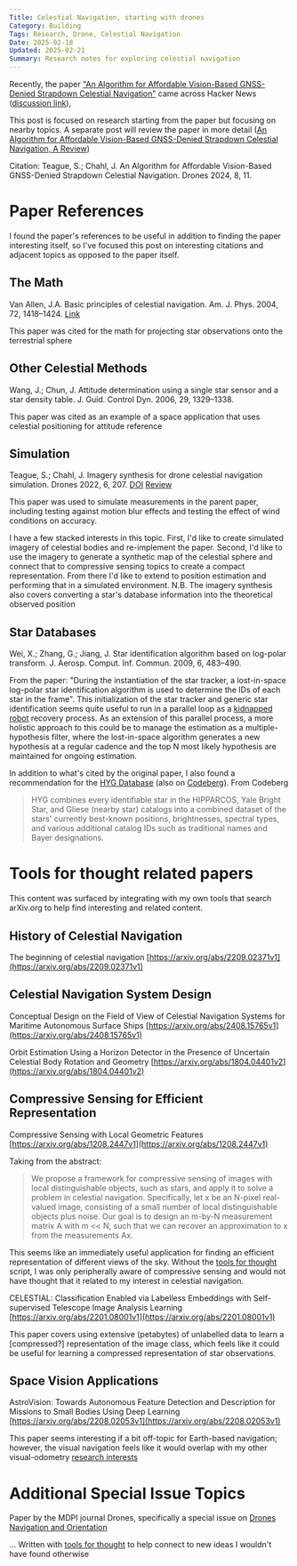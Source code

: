 ```yaml
---
Title: Celestial Navigation, starting with drones
Category: Building
Tags: Research, Drone, Celestial Navigation
Date: 2025-02-18
Updated: 2025-02-21
Summary: Research notes for exploring celestial navigation
---
```



Recently, the paper 
["An Algorithm for Affordable Vision-Based GNSS-Denied Strapdown Celestial Navigation"](https://doi.org/10.3390/drones8110652)
came across Hacker News 
([discussion link](https://news.ycombinator.com/item?id=42767797)),


This post is focused on research starting from the paper but focusing on nearby
topics. A separate post will review the paper in more detail 
([An Algorithm for Affordable Vision-Based GNSS-Denied Strapdown Celestial Navigation, A Review]({filename}/affordable-vision-based-strapdown-celestial-navigation-review.md))

Citation: Teague, S.; Chahl, J. An Algorithm for Affordable Vision-Based GNSS-Denied Strapdown Celestial Navigation. Drones 2024, 8, 11.

# Paper References

I found the paper's references to be useful in addition to finding the paper
interesting itself, so I've focused this post on interesting citations and
adjacent topics as opposed to the paper itself.

## The Math

Van Allen, J.A. Basic principles of celestial navigation. Am. J. Phys. 2004, 72, 1418–1424.
[Link](https://doi.org/10.1119/1.1778391)

This paper was cited for the math for projecting star observations onto the
terrestrial sphere

## Other Celestial Methods

Wang, J.; Chun, J. Attitude determination using a single star sensor and a star density table. J. Guid. Control Dyn. 2006, 29, 1329–1338.

This paper was cited as an example of a space application that uses celestial
positioning for attitude reference

## Simulation

Teague, S.; Chahl, J. Imagery synthesis for drone celestial navigation simulation. Drones 2022, 6, 207.
[DOI](https://doi.org/10.3390/drones6080207)
[Review]({filename}/imagery-synthesis-for-drone-celestial-navigation-simulation-review.md)

This paper was used to simulate measurements in the parent paper, including
testing against motion blur effects and testing the effect of wind conditions
on accuracy. 

I have a few stacked interests in this topic. First, I'd like to create
simulated imagery of celestial bodies and re-implement the paper. Second, I'd
like to use the imagery to generate a synthetic map of the celestial sphere and
connect that to compressive sensing topics to create a compact representation.
From there I'd like to extend to position estimation and performing that in a
simulated environment. N.B. The imagery synthesis also covers converting a
star's database information into the theoretical observed position


## Star Databases

Wei, X.; Zhang, G.; Jiang, J. Star identification algorithm based on log-polar transform. J. Aerosp. Comput. Inf. Commun. 2009, 6, 483–490.

From the paper: "During the instantiation of the star tracker, a lost-in-space
log-polar star identification algorithm is used to determine the IDs of each
star in the frame". This initialization of the star tracker and generic star
identification seems quite useful to run in a parallel loop as a 
[kidnapped robot](https://en.wikipedia.org/wiki/Kidnapped_robot_problem)
recovery process. As an extension of this parallel process, a more holistic
approach to this could be to manage the estimation as a multiple-hypothesis
filter, where the lost-in-space algorithm generates a new hypothesis at a
regular cadence and the top N most likely hypothesis are maintained for ongoing
estimation.

In addition to what's cited by the original paper, I also found a
recommendation for the [HYG Database](https://astronexus.com/projects/hyg)
(also on [Codeberg](https://codeberg.org/astronexus/hyg)). From Codeberg

> HYG combines every identifiable star in the HIPPARCOS, Yale Bright Star, and Gliese (nearby star) catalogs into a combined dataset of the stars' currently best-known positions, brightnesses, spectral types, and various additional catalog IDs such as traditional names and Bayer designations.

# Tools for thought related papers

This content was surfaced by integrating with my own tools that search
arXiv.org to help find interesting and related content.

## History of Celestial Navigation

The beginning of celestial navigation 
[https://arxiv.org/abs/2209.02371v1](https://arxiv.org/abs/2209.02371v1)

## Celestial Navigation System Design

Conceptual Design on the Field of View of Celestial Navigation Systems for Maritime Autonomous Surface Ships [https://arxiv.org/abs/2408.15765v1](https://arxiv.org/abs/2408.15765v1)

Orbit Estimation Using a Horizon Detector in the Presence of Uncertain Celestial Body Rotation and Geometry [https://arxiv.org/abs/1804.04401v2](https://arxiv.org/abs/1804.04401v2)


## Compressive Sensing for Efficient Representation

Compressive Sensing with Local Geometric Features [https://arxiv.org/abs/1208.2447v1](https://arxiv.org/abs/1208.2447v1)

Taking from the abstract:

>  We propose a framework for compressive sensing of images with local distinguishable objects, such as stars, and apply it to solve a problem in celestial navigation. Specifically, let x be an N-pixel real-valued image, consisting of a small number of local distinguishable objects plus noise. Our goal is to design an m-by-N measurement matrix A with m << N, such that we can recover an approximation to x from the measurements Ax. 

This seems like an immediately useful application for finding an efficient
representation of different views of the sky. Without the 
[tools for thought]({filename}/tools-for-thought-and-discovery.md) script, I
was only peripherally aware of compressive sensing and would not have thought
that it related to my interest in celestial navigation.


CELESTIAL: Classification Enabled via Labelless Embeddings with Self-supervised Telescope Image Analysis Learning [https://arxiv.org/abs/2201.08001v1](https://arxiv.org/abs/2201.08001v1)

This paper covers using extensive (petabytes) of unlabelled data to learn a
[compressed?] representation of the image class, which feels like it could be
useful for learning a compressed representation of star observations.

## Space Vision Applications

AstroVision: Towards Autonomous Feature Detection and Description for Missions to Small Bodies Using Deep Learning [https://arxiv.org/abs/2208.02053v1](https://arxiv.org/abs/2208.02053v1)

This paper seems interesting if a bit off-topic for Earth-based navigation;
however, the visual navigation feels like it would overlap with my other
visual-odometry [research interests]({filename}/research-areas-for-2025.md)

# Additional Special Issue Topics

Paper by the MDPI journal Drones, specifically a special issue on 
[Drones Navigation and Orientation](https://www.mdpi.com/journal/drones/special_issues/uav_navori)



... Written with 
[tools for thought]({filename}/tools-for-thought-and-discovery.md) to help
connect to new ideas I wouldn't have found otherwise
